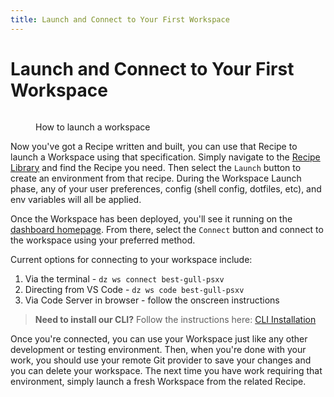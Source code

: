 ```yaml
---
title: Launch and Connect to Your First Workspace
---
```

# Launch and Connect to Your First Workspace

<figure><img src="../../.gitbook/assets/CleanShot 2024-05-01 at 20.53.52@2x.png" alt=""><figcaption><p>How to launch a workspace</p></figcaption></figure>

Now you've got a Recipe written and built, you can use that Recipe to launch a Workspace using that specification. Simply navigate to the [Recipe Library](https://www.devzero.io/dashboard/recipes) and find the Recipe you need. Then select the `Launch` button to create an environment from that recipe. During the Workspace Launch phase, any of your user preferences, config (shell config, dotfiles, etc), and env variables will all be applied.

Once the Workspace has been deployed, you'll see it running on the [dashboard homepage](https://www.devzero.io/dashboard). From there, select the `Connect` button and connect to the workspace using your preferred method.

Current options for connecting to your workspace include:

1. Via the terminal - `dz ws connect best-gull-psxv`
2. Directing from VS Code - `dz ws code best-gull-psxv`
3. Via Code Server in browser - follow the onscreen instructions

> **Need to install our CLI?** Follow the instructions here: [CLI Installation](./../../references/cli-man-page/install-the-cli.md)

Once you're connected, you can use your Workspace just like any other development or testing environment. Then, when you're done with your work, you should use your remote Git provider to save your changes and you can delete your workspace. The next time you have work requiring that environment, simply launch a fresh Workspace from the related Recipe.
